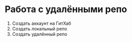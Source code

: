 # Работа с удалёнными репо
1. Создать аккаунт на ГитХаб
2. Создать локальный репо
3. Создать удалённый репо
